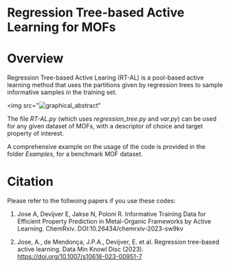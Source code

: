 # Regression Tree-based Active Learning for MOFs

# Overview

Regression Tree-based Active Learing (RT-AL) is a pool-based active learning method that uses the partitions given by regression trees to sample informative samples in the training set.

<p align="center">

  <img src="![graphical_abstract](https://github.com/AshnaJose/Regression-Tree-based-Active-Learning-for-MOFs/assets/92301787/ce56f30a-8ddc-4a68-a8d3-932b2b77aa13)"

</p>

The file *RT-AL.py* (which uses *regression_tree.py* and *var.py*) can be used for any given dataset of MOFs, with a descriptor of choice and target property of interest. 

A comprehensive example on the usage of the code is provided in the folder *Examples*, for a benchmark MOF dataset.

# Citation

Please refer to the follwoing papers if you use these codes:

1. Jose A, Devijver E, Jakse N, Poloni R. Informative Training Data for Efficient Property Prediction in Metal-Organic Frameworks by Active Learning. ChemRxiv. DOI:10.26434/chemrxiv-2023-sw9kv

2. Jose, A., de Mendonça, J.P.A., Devijver, E. et al. Regression tree-based active learning. Data Min Knowl Disc (2023). https://doi.org/10.1007/s10618-023-00951-7

